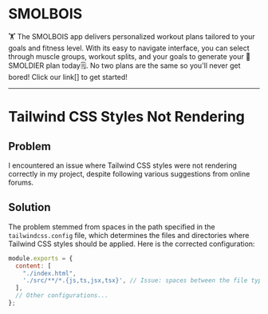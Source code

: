 # SMOLBOIS

🏋️ The SMOLBOIS app delivers personalized workout plans tailored to your goals and fitness level. With its easy to navigate interface, you can select through muscle groups, workout splits, and your goals to generate your 💪SMOLDIER plan today🗒️.
No two plans are the same so you'll never get bored! Click our link[] to get started!

-------------------------------------------

# Tailwind CSS Styles Not Rendering

## Problem
I encountered an issue where Tailwind CSS styles were not rendering correctly in my project, despite following various suggestions from online forums.

## Solution
The problem stemmed from spaces in the path specified in the `tailwindcss.config` file, which determines the files and directories where Tailwind CSS styles should be applied. Here is the corrected configuration:

```javascript
module.exports = {
  content: [
    "./index.html",
    './src/**/*.{js,ts,jsx,tsx}', // Issue: spaces between the file types
  ],
  // Other configurations...
};

